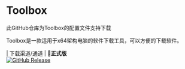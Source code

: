 # Toolbox

此GitHub仓库为Toolbox的配置文件支持下载

Toolbox是一款适用于x64架构电脑的软件下载工具，可以方便的下载软件。

| 下载渠道/通道 | **🚀正式版** <br/>[![GitHub Release](https://img.shields.io/github/v/release/lzy98276/Toolbox?style=flat-square&logo=GitHub&color=%233fb950)](https://github.com/lzy98276/Toolbox/releases/latest)
